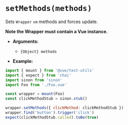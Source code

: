 # `setMethods(methods)`

Sets `Wrapper` `vm` methods and forces update.

**Note the Wrapper must contain a Vue instance.**

- **Arguments:**
  - `{Object} methods`

- **Example:**

```js
import { mount } from '@vue/test-utils'
import { expect } from 'chai'
import sinon from 'sinon'
import Foo from './Foo.vue'

const wrapper = mount(Foo)
const clickMethodStub = sinon.stub()

wrapper.setMethods({ clickMethod: clickMethodStub })
wrapper.find('button').trigger('click')
expect(clickMethodStub.called).toBe(true)
```
